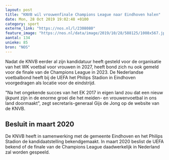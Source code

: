 ```yaml
---
layout: post
title: "KNVB wil vrouwenfinale Champions League naar Eindhoven halen"
date: Mon, 28 Oct 2019 19:02:48 +0100
category: sport
externe_link: "https://nos.nl/l/2308080"
feature_image: "https://nos.nl/data/image/2019/10/28/588125/1008x567.jpg"
aantal: 134
unieke: 85
bron: "NOS"
---
```


<p>Nadat de KNVB eerder al zijn kandidatuur heeft gesteld voor de organisatie van het WK voetbal voor vrouwen in 2027, heeft bond zich nu ook gemeld voor de finale van de Champions League in 2023. De Nederlandse voetbalbond heeft bij de UEFA het Philips Stadion in Eindhoven voorgedragen als locatie voor de eindstrijd.</p>
<p>"Na het ongekende succes van het EK 2017 in eigen land zou dat een nieuw ijkpunt zijn in de enorme groei die het meiden- en vrouwenvoetbal in ons land doormaakt", zegt secretaris-generaal Gijs de Jong op de website van de KNVB.</p>
<h2>Besluit in maart 2020</h2>
<p>De KNVB heeft in samenwerking met de gemeente Eindhoven en het Philips Stadion de kandidaatstelling bekendgemaakt. In maart 2020 beslist de UEFA bekend of de finale van de Champions League daadwerkelijk in Nederland zal worden gespeeld.</p>
